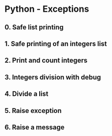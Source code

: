 # Python - Exceptions

## 0. Safe list printing

## 1. Safe printing of an integers list

## 2. Print and count integers

## 3. Integers division with debug

## 4. Divide a list

## 5. Raise exception

## 6. Raise a message
